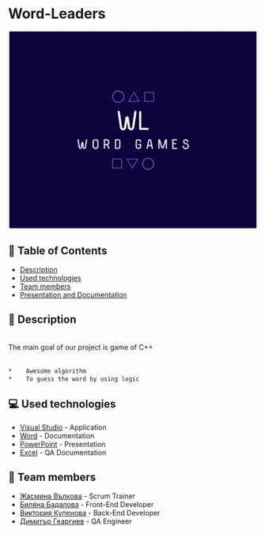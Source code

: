 # Word-Leaders
<p align="center">
<a href=" rel="noopener">
<img src="https://github.com/BSBadalova21/Word-Leaders/blob/main/Logo.png" alt="Logo" width="500px">
</a>
</p>



## :pencil: Table of Contents
- [Description](#description)
- [Used technologies](#used_technologies)
- [Team members](#team_members)
- [Presentation and Documentation](#documentation)

## :book: Description <a name="description"></a>
<br>
The main goal of our project is game of C++
<br>
<br>

 

    *    Awesome algorithm 
    *    To guess the word by using logic

## :computer: Used technologies <a name="used_technologies"></a>
- [Visual Studio](https://visualstudio.microsoft.com/) - Application
- [Word](https://www.microsoft.com/en-us/microsoft-365/word) - Documentation
- [PowerPoint](https://www.microsoft.com/en-us/microsoft-365/powerpoint) - Presentation
- [Excel](https://www.microsoft.com/en-us/microsoft-365/excel) - QA Documentation

 

## :busts_in_silhouette: Team members <a name="team_members"></a>
- [Жасмина Вълкова](https://github.com/ZIValkova21) - Scrum Trainer 
- [Биляна Бадалова](https://github.com/BSBadalova21) - Front-End Developer
- [Виктория Купенова](https://github.com/VGKupenova21) - Back-End Developer
- [Димитър Геаргиев](https://github.com/DKGeorgiev21) - QA Engineer
